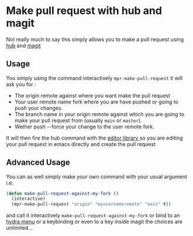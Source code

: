# Make pull request with hub and magit

Not really much to say this simply allows you to make a pull request using
[hub](https://hub.github.com/) and [magit](https://magit.vc/)

## Usage

You simply using the command interactively `mpr-make-pull-request` it will ask you for :

* The origin remote against where you want make the pull request
* Your user remote name fork where you are have pushed or going to push your
  changes.
* The branch name in your origin remote against which you are going to make your
  pull request from (usually `main` or `master`).
* Wether push --force your change to the user remote fork.

It will then fire the hub command with the [editor library
](https://github.com/magit/with-editor) so you are editing your pull request in
emacs directly and create the pull request

## Advanced Usage

You can as well simply make your own command with your usual argument i.e: 

```lisp
(defun make-pull-request-against-my-fork ()
  (interactive)
  (mpr-make-pull-request "origin" "myusernameremote" "main" t))
```
  
and call it interactively `make-pull-request-against-my-fork` or bind to an
[hydra menu](https://github.com/abo-abo/hydra) or a keybinding or even to a key
inside magit the choices are unlimited...
